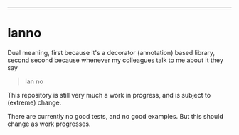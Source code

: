 ---
# Ianno

Dual meaning, first because it's a decorator (annotation) based library, second second because whenever my colleagues talk to me about it they say

> Ian no

This repository is still very much a work in progress, and is subject to (extreme) change.

There are currently no good tests, and no good examples. But this should change as work progresses.